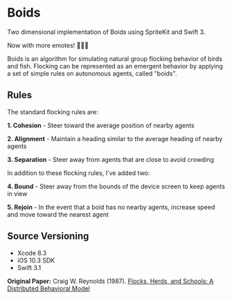 # Boids
Two dimensional implementation of Boids using SpriteKit and Swift 3.

Now with more emotes! 🐠🐠🐠

Boids is an algorithm for simulating natural group flocking behavior of birds and fish.  Flocking can be represented as an emergent behavior by applying a set of simple rules on autonomous agents, called "boids".

Rules
-----
The standard flocking rules are:

**1. Cohesion** - Steer toward the average position of nearby agents

**2. Alignment** - Maintain a heading similar to the average heading of nearby agents

**3. Separation** - Steer away from agents that are close to avoid crowding


In addition to these flocking rules, I've added two:

**4. Bound** - Steer away from the bounds of the device screen to keep agents in view

**5. Rejoin** - In the event that a boid has no nearby agents, increase speed and move toward the nearest agent

Source Versioning
-----------------
* Xcode 8.3
* iOS 10.3 SDK
* Swift 3.1

**Original Paper:** Craig W. Reynolds (1987). [Flocks, Herds, and Schools:
A Distributed Behavioral Model](http://www.cs.toronto.edu/~dt/siggraph97-course/cwr87/)
